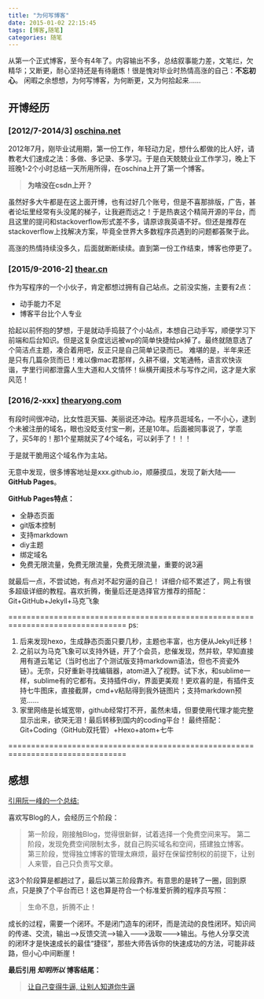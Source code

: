 ```yaml
---
title: "为何写博客"
date: 2015-01-02 22:15:45
tags: [博客,随笔]
categories: 随笔
---
```


从第一个正式博客，至今有4年了。内容输出不多，总结叙事能力差，文笔烂，欠精华；又断更，耐心坚持还是有待磨炼！很是愧对毕业时热情高涨的自己：**不忘初心**。
闲暇之余想想，为何写博客，为何断更，又为何拾起来……

<!-- more -->

## 开博经历

### [2012/7-2014/3] [oschina.net](http://my.oschina.net/blackylin/blog)

2012年7月，刚毕业试用期，第一份工作，年轻动力足，想什么都做的比人好，请教老大们速成之法：多做、多记录、多学习。于是白天兢兢业业工作学习，晚上下班晚1-2个小时总结一天所用所得，在oschina上开了第一个博客。

> **为啥没在csdn上开？**

虽然好多大牛都是在这上面开博，也有过好几个账号，但是不喜那排版，广告，甚者论坛里经常有头没尾的梯子，让我避而远之！于是热衷这个精简开源的平台，而且这里的提问和stackoverflow形式差不多，请原谅我英语不好。但还是推荐在stackoverflow上找解决方案，毕竟全世界大多数程序员遇到的问题都荟聚于此。

高涨的热情持续没多久，后面就断断续续。直到第一份工作结束，博客也停更了。

### [2015/9-2016-2] [thear.cn](thear.cn)

作为写程序的一个小伙子，肯定都想过拥有自己站点。之前没实施，主要有2点：

- 动手能力不足
- 博客平台比个人专业

拾起以前怀抱的梦想，于是就动手捣鼓了个小站点，本想自己动手写，顺便学习下前端和后台知识。但是这复杂度远远被wp的简单快捷给pk掉了。最终就随意选了个简洁点主题，凑合着用吧，反正只是自己简单记录而已。
难堪的是，半年来还是只有几篇杂货而已！难以像mac君那样，久耕不缀，文笔通畅，语言欢快诙谐，字里行间都泄露人生大道和人文情怀！纵横开阖技术与写作之间，这才是大家风范！

### [2016/2-xxx] [thearyong.com](thearyong.com)

有段时间很冲动，比女性逛天猫、美丽说还冲动。程序员逛域名，一不小心，逮到个未被注册的域名，眼也没眨支付宝一刷，还是10年。后面被同事说了，学乖了，买5年的！那1个星期就买了4个域名，可以剁手了！！！

于是就干脆用这个域名作为主站。

无意中发现，很多博客地址是xxx.github.io，顺藤摸瓜，发现了新大陆——**GitHub Pages**。

**GitHub Pages特点：**

- 全静态页面
- git版本控制
- 支持markdown
- diy主题
- 绑定域名
- 免费无限流量，免费无限流量，免费无限流量，重要的说3遍

就最后一点，不尝试她，有点对不起穷逼的自己！
详细介绍不累述了，网上有很多超级详细的教程。喜欢折腾，衡量后还是选择官方推荐的搭配：
Git+GitHub+Jekyll+马克飞象

================================================================================
ps:

1. 后来发现hexo，生成静态页面只要几秒，主题也丰富，也方便从Jekyll迁移！
2. 之前以为马克飞象可以支持外链，开了个会员，悲催发现，然并软，早知直接用有道云笔记（当时也出了个测试版支持markdown语法，但也不资瓷外链）。无奈，只好重新寻找编辑器，atom进入了视野。试下水，和sublime一样，sublime有的它都有。支持插件diy，界面更美观！更欢喜的是，有插件支持七牛图床，直接截屏，cmd+v粘贴得到我外链图片；支持markdown预览……
3. 家里网络是长城宽带，github经常打不开，虽然未墙，但要使用代理才能完整显示出来，欲哭无泪！最后转移到国内的coding平台！
   最终搭配：
   Git+Coding（GitHub双托管）+Hexo+atom+七牛

================================================================================

## 感想

[引用阮一峰的一个总结:](http://www.ruanyifeng.com/blog/2012/08/blogging_with_jekyll.html)

喜欢写Blog的人，会经历三个阶段：

> 第一阶段，刚接触Blog，觉得很新鲜，试着选择一个免费空间来写。
> 第二阶段，发现免费空间限制太多，就自己购买域名和空间，搭建独立博客。
> 第三阶段，觉得独立博客的管理太麻烦，最好在保留控制权的前提下，让别人来管，自己只负责写文章。

这3个阶段算是都趟过了，最后以第三阶段靠齐。有意思的是转了一圈，回到原点，只是换了个平台而已！这也算是符合一个标准爱折腾的程序员写照：

> 生命不息，折腾不止！

成长的过程，需要一个闭环。不是闭门造车的闭环，而是流动的良性闭环。知识间的传递、交流，输出-->反馈交流-->输入--->汲取--->输出。与他人分享交流的闭环才是快速成长的最佳“捷径”，那些大师告诉你的快速成功的方法，可能非歧路，但小心中间断崖！

**最后引用 *知明所以* 博客结尾：**

> [让自己变得牛逼, 让别人知道你牛逼](http://www.cnblogs.com/jhzhu/p/3893297.html)
